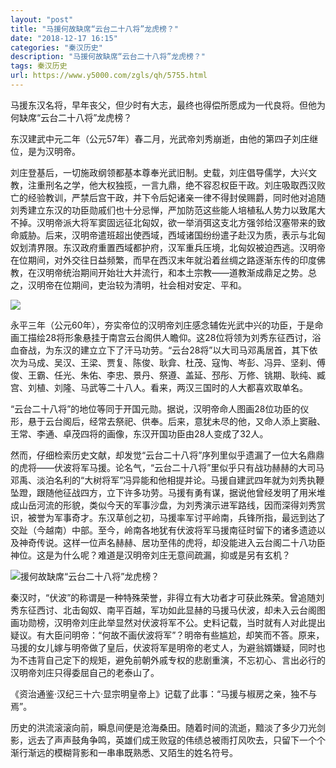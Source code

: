 ```yaml
---
layout: "post"
title: "马援何故缺席“云台二十八将”龙虎榜？"
date: "2018-12-17 16:15"
categories: "秦汉历史"
description: "马援何故缺席“云台二十八将”龙虎榜？"
tags: 秦汉历史
url: https://www.y5000.com/zgls/qh/5755.html
---
```






马援东汉名将，早年丧父，但少时有大志，最终也得偿所愿成为一代良将。但他为何缺席“云台二十八将”龙虎榜？

东汉建武中元二年（公元57年）春二月，光武帝刘秀崩逝，由他的第四子刘庄继位，是为汉明帝。

刘庄登基后，一切施政纲领都基本尊奉光武旧制。史载，刘庄倡导儒学，大兴文教，注重刑名之学，他大权独揽，一言九鼎，绝不容忍权臣干政。刘庄吸取西汉败亡的经验教训，严禁后宫干政，并下令后妃诸亲一律不得封侯赐爵，同时他对追随刘秀建立东汉的功臣勋戚们也十分忌惮，严加防范这些能人培植私人势力以致尾大不掉。汉明帝派大将军窦固远征北匈奴，欲一举消弭这支北方强邻给汉塞带来的致命威胁。后来，汉明帝遣班超出使西域，西域诸国纷纷遣子赴汉为质，表示与北匈奴划清界限。东汉政府重置西域都护府，汉军重兵压境，北匈奴被迫西逃。汉明帝在位期间，对外交往日益频繁，而早在西汉末年就沿着丝绸之路逐渐东传的印度佛教，在汉明帝统治期间开始壮大并流行，和本土宗教——道教渐成鼎足之势。总之，汉明帝在位期间，吏治较为清明，社会相对安定、平和。

![](https://img.y5000.com/uploads/allimg/161123/1F5391522-0.jpg)

永平三年（公元60年），夯实帝位的汉明帝刘庄感念辅佐光武中兴的功臣，于是命画工描绘28将形象悬挂于南宫云台阁供人瞻仰。这28位将领为刘秀东征西讨，浴血奋战，为东汉的建立立下了汗马功劳。“云台28将”以大司马邓禹居首，其下依次为马成、吴汉、王梁、贾复、陈俊、耿弇、杜茂、寇恂、岑彭、冯异、坚刹、傅俊、王霸、任光、朱佑、李忠、景丹、祭遵、盖延、邳彤、万修、铫期、耿纯、臧宫、刘植、刘隆、马武等二十八人。看来，两汉三国时的人大都喜欢取单名。

“云台二十八将”的地位等同于开国元勋。据说，汉明帝命人图画28位功臣的仪形，悬于云台阁后，经常去祭祀、供奉。后来，意犹未尽的他，又命人添上窦融、王常、李通、卓茂四将的画像，东汉开国功臣由28人变成了32人。

然而，仔细检索历史文献，却发觉“云台二十八将”序列里似乎遗漏了一位大名鼎鼎的虎将——伏波将军马援。论名气，“云台二十八将”里似乎只有战功赫赫的大司马邓禹、淡泊名利的“大树将军”冯异能和他相提并论。马援自建武四年就为刘秀执鞭坠蹬，跟随他征战四方，立下许多功劳。马援有勇有谋，据说他曾经发明了用米堆成山岳河流的形貌，类似今天的军事沙盘，为刘秀演示进军路线，因而深得刘秀赏识，被誉为军事奇才。东汉草创之初，马援率军讨平岭南，兵锋所指，最远到达了交趾（今越南）中部。至今，岭南各地犹有伏波将军马援南征时留下的诸多遗迹以及神奇传说。这样一位声名赫赫、居功至伟的虎将，却没能进入云台阁二十八功臣神位。这是为什么呢？难道是汉明帝刘庄无意间疏漏，抑或是另有玄机？

![援何故缺席“云台二十八将”龙虎榜？](/uploads/allimg/161123/6-1611231F04Y44.JPG)

秦汉时，“伏波”的称谓是一种特殊荣誉，非得立有大功者才可获此殊荣。曾追随刘秀东征西讨、北击匈奴、南平百越，军功如此显赫的马援马伏波，却未入云台阁图画功勋榜，汉明帝刘庄此举显然对伏波将军不公。史料记载，当时就有人对此提出疑议。有大臣问明帝：“何故不画伏波将军”？明帝有些尴尬，却笑而不答。原来，马援的女儿嫁与明帝做了皇后，伏波将军是明帝的老丈人，为避翁婿嫌疑，同时也为不违背自己定下的规矩，避免前朝外戚专权的悲剧重演，不忘初心、言出必行的汉明帝刘庄只得委屈自己的老泰山了。

《资治通鉴·汉纪三十六·显宗明皇帝上》记载了此事：“马援与椒房之亲，独不与焉”。

历史的洪流滚滚向前，瞬息间便是沧海桑田。随着时间的流逝，黯淡了多少刀光剑影，远去了声声鼓角争鸣，英雄们成王败寇的伟绩总被雨打风吹去，只留下一个个渐行渐远的模糊背影和一串串既熟悉、又陌生的姓名符号。
